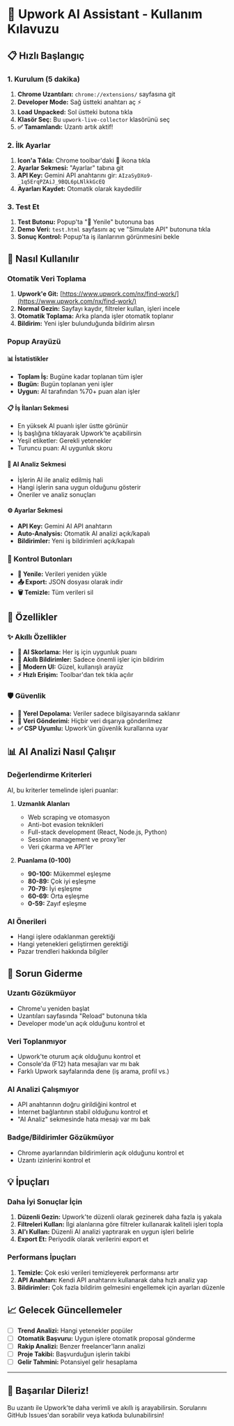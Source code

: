# 🚀 Upwork AI Assistant - Kullanım Kılavuzu

## 📋 Hızlı Başlangıç

### 1. Kurulum (5 dakika)

1. **Chrome Uzantıları:** `chrome://extensions/` sayfasına git
2. **Developer Mode:** Sağ üstteki anahtarı aç ⚡
3. **Load Unpacked:** Sol üstteki butona tıkla
4. **Klasör Seç:** Bu `upwork-live-collector` klasörünü seç
5. **✅ Tamamlandı:** Uzantı artık aktif!

### 2. İlk Ayarlar

1. **Icon'a Tıkla:** Chrome toolbar'daki 🚀 ikona tıkla
2. **Ayarlar Sekmesi:** "Ayarlar" tabına git
3. **API Key:** Gemini API anahtarını gir: `AIzaSyDXo9-_1q5ErqPZAiJ_9BQL6pLNlkkGcEQ`
4. **Ayarları Kaydet:** Otomatik olarak kaydedilir

### 3. Test Et

1. **Test Butonu:** Popup'ta "🔄 Yenile" butonuna bas
2. **Demo Veri:** `test.html` sayfasını aç ve "Simulate API" butonuna tıkla
3. **Sonuç Kontrol:** Popup'ta iş ilanlarının görünmesini bekle

## 🎯 Nasıl Kullanılır

### Otomatik Veri Toplama

1. **Upwork'e Git:** [https://www.upwork.com/nx/find-work/](https://www.upwork.com/nx/find-work/)
2. **Normal Gezin:** Sayfayı kaydır, filtreler kullan, işleri incele
3. **Otomatik Toplama:** Arka planda işler otomatik toplanır
4. **Bildirim:** Yeni işler bulunduğunda bildirim alırsın

### Popup Arayüzü

#### 📊 İstatistikler
- **Toplam İş:** Bugüne kadar toplanan tüm işler
- **Bugün:** Bugün toplanan yeni işler  
- **Uygun:** AI tarafından %70+ puan alan işler

#### 📋 İş İlanları Sekmesi
- En yüksek AI puanlı işler üstte görünür
- İş başlığına tıklayarak Upwork'te açabilirsin
- Yeşil etiketler: Gerekli yetenekler
- Turuncu puan: AI uygunluk skoru

#### 🤖 AI Analiz Sekmesi
- İşlerin AI ile analiz edilmiş hali
- Hangi işlerin sana uygun olduğunu gösterir
- Öneriler ve analiz sonuçları

#### ⚙️ Ayarlar Sekmesi
- **API Key:** Gemini AI API anahtarın
- **Auto-Analysis:** Otomatik AI analizi açık/kapalı
- **Bildirimler:** Yeni iş bildirimleri açık/kapalı

### 🔧 Kontrol Butonları
- **🔄 Yenile:** Verileri yeniden yükle
- **📤 Export:** JSON dosyası olarak indir
- **🗑️ Temizle:** Tüm verileri sil

## 🎨 Özellikler

### ✨ Akıllı Özellikler
- **🎯 AI Skorlama:** Her iş için uygunluk puanı
- **🔔 Akıllı Bildirimler:** Sadece önemli işler için bildirim
- **📱 Modern UI:** Güzel, kullanışlı arayüz
- **⚡ Hızlı Erişim:** Toolbar'dan tek tıkla açılır

### 🛡️ Güvenlik
- **🔐 Yerel Depolama:** Veriler sadece bilgisayarında saklanır
- **🚫 Veri Gönderimi:** Hiçbir veri dışarıya gönderilmez
- **✅ CSP Uyumlu:** Upwork'ün güvenlik kurallarına uyar

## 📊 AI Analizi Nasıl Çalışır

### Değerlendirme Kriterleri
AI, bu kriterler temelinde işleri puanlar:

1. **Uzmanlık Alanları**
   - Web scraping ve otomasyon
   - Anti-bot evasion teknikleri
   - Full-stack development (React, Node.js, Python)
   - Session management ve proxy'ler
   - Veri çıkarma ve API'ler

2. **Puanlama (0-100)**
   - **90-100:** Mükemmel eşleşme
   - **80-89:** Çok iyi eşleşme
   - **70-79:** İyi eşleşme
   - **60-69:** Orta eşleşme
   - **0-59:** Zayıf eşleşme

### AI Önerileri
- Hangi işlere odaklanman gerektiği
- Hangi yetenekleri geliştirmen gerektiği
- Pazar trendleri hakkında bilgiler

## 🐛 Sorun Giderme

### Uzantı Gözükmüyor
- Chrome'u yeniden başlat
- Uzantıları sayfasında "Reload" butonuna tıkla
- Developer mode'un açık olduğunu kontrol et

### Veri Toplanmıyor
- Upwork'te oturum açık olduğunu kontrol et
- Console'da (F12) hata mesajları var mı bak
- Farklı Upwork sayfalarında dene (iş arama, profil vs.)

### AI Analizi Çalışmıyor
- API anahtarının doğru girildiğini kontrol et
- İnternet bağlantının stabil olduğunu kontrol et
- "AI Analiz" sekmesinde hata mesajı var mı bak

### Badge/Bildirimler Gözükmüyor
- Chrome ayarlarından bildirimlerin açık olduğunu kontrol et
- Uzantı izinlerini kontrol et

## 💡 İpuçları

### Daha İyi Sonuçlar İçin
1. **Düzenli Gezin:** Upwork'te düzenli olarak gezinerek daha fazla iş yakala
2. **Filtreleri Kullan:** İlgi alanlarına göre filtreler kullanarak kaliteli işleri topla
3. **AI'ı Kullan:** Düzenli AI analizi yaptırarak en uygun işleri belirle
4. **Export Et:** Periyodik olarak verilerini export et

### Performans İpuçları
1. **Temizle:** Çok eski verileri temizleyerek performansı artır
2. **API Anahtarı:** Kendi API anahtarını kullanarak daha hızlı analiz yap
3. **Bildirimler:** Çok fazla bildirim gelmesini engellemek için ayarları düzenle

## 📈 Gelecek Güncellemeler

- [ ] **Trend Analizi:** Hangi yetenekler popüler
- [ ] **Otomatik Başvuru:** Uygun işlere otomatik proposal gönderme
- [ ] **Rakip Analizi:** Benzer freelancer'ların analizi
- [ ] **Proje Takibi:** Başvurduğun işlerin takibi
- [ ] **Gelir Tahmini:** Potansiyel gelir hesaplama

---

## 🎉 Başarılar Dileriz!

Bu uzantı ile Upwork'te daha verimli ve akıllı iş arayabilirsin. Sorularını GitHub Issues'dan sorabilir veya katkıda bulunabilirsin!
